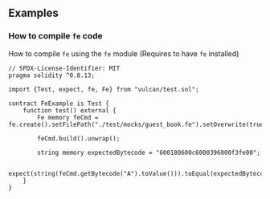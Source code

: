## Examples
### How to compile `fe` code

How to compile `fe` using the `fe` module (Requires to have `fe` installed)

```solidity
// SPDX-License-Identifier: MIT
pragma solidity ^0.8.13;

import {Test, expect, fe, Fe} from "vulcan/test.sol";

contract FeExample is Test {
    function test() external {
        Fe memory feCmd = fe.create().setFilePath("./test/mocks/guest_book.fe").setOverwrite(true);

        feCmd.build().unwrap();

        string memory expectedBytecode = "600180600c6000396000f3fe00";

        expect(string(feCmd.getBytecode("A").toValue())).toEqual(expectedBytecode);
    }
}

```

